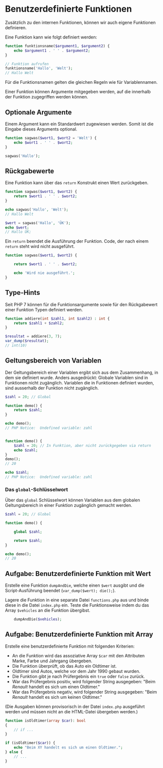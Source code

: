 # Benutzerdefinierte Funktionen

Zusätzlich zu den internen Funktionen, können wir auch eigene Funktionen definieren.

Eine Funktion kann wie folgt definiert werden:

```php
function funktionsname($argument1, $argument2) {
    echo $argument1 . ' ' . $argument2;
}

// Funktion aufrufen
funktionsname('Hallo', 'Welt');
// Hallo Welt
```

Für die Funktionsnamen gelten die gleichen Regeln wie für Variablennamen.

Einer Funktion können Argumente mitgegeben werden, auf die innerhalb der Funktion zugegriffen werden können.

## Optionale Argumente

Einem Argument kann ein Standardwert zugewiesen werden. Somit ist die Eingabe dieses Arguments optional.

```php
function sagwas($wort1, $wort2 = 'Welt') {
    echo $wort1 . ' ' . $wort2;
}

sagwas('Hallo');
```

## Rückgabewerte

Eine Funktion kann über das `return` Konstrukt einen Wert zurückgeben.

```php
function sagwas($wort1, $wort2) {
    return $wort1 . ' ' . $wort2;
}

echo sagwas('Hallo', 'Welt');
// Hallo Welt

$wert = sagwas('Hallo', 'ÜK');
echo $wert;
// Hallo ÜK;
```

Ein `return` beendet die Ausführung der Funktion. Code, der nach einem `return` steht wird nicht ausgeführt.

```php
function sagwas($wort1, $wort2) {

    return $wort1 . ' ' . $wort2;

    echo 'Wird nie ausgeführt.';
}
```

## Type-Hints

Seit PHP 7 können für die Funktionsargumente sowie für den Rückgabewert einer Funktion Typen definiert werden.

```php
function addiere(int $zahl1, int $zahl2) : int {
    return $zahl1 + $zahl2;
}

$resultat = addiere(3, 7);
var_dump($resultat);
// int(10)
```

## Geltungsbereich von Variablen

Der Geltungsbereich einer Variablen ergibt sich aus dem Zusammenhang, in dem sie definiert wurde. Anders ausgedrückt: Globale Variablen sind in Funktionen nicht zugänglich. Variablen die in Funktionen definiert wurden, sind ausserhalb der Funktion nicht zugänglich.

```php
$zahl = 20; // Global

function demo() {
    return $zahl;
}

echo demo();
// PHP Notice:  Undefined variable: zahl


function demo() {
    $zahl = 20; // In Funktion, aber nicht zurückgegeben via return
    echo $zahl;
}
demo();
// 20

echo $zahl;
// PHP Notice:  Undefined variable: zahl
```

### Das `global`-Schlüsselwort

Über das `global` Schlüsselwort können Variablen aus dem globalen Geltungsbereich in einer Funktion zugänglich gemacht werden.

```php
$zahl = 20; // Global

function demo() {

    global $zahl;

    return $zahl;
}

echo demo();
// 20
```

## Aufgabe: Benutzerdefinierte Funktion mit Wert

Erstelle eine Funktion `dumpAndDie`, welche einen `$wert` ausgibt und die Script-Ausführung beendet \(`var_dump($wert); die();`\).

Lagere die Funktion in eine separate Datei `functions.php` aus und binde diese in die Datei `index.php` ein. Teste die Funktionsweise indem du das Array `$vehicles` an die Funktion übergibst.

```php
    dumpAndDie($vehicles);
```

## Aufgabe: Benutzerdefinierte Funktion mit Array

Erstelle eine benutzerdefinierte Funktion mit folgenden Kriterien:

* An die Funktion wird das assoziative Array `$car` mit den Attributen Marke, Farbe und Jahrgang übergeben.
* Die Funktion überprüft, ob das Auto ein Oldtimer ist.
* Oldtimer sind Autos, welche vor dem Jahr 1990 gebaut wurden.
* Die Funktion gibt je nach Prüfergebnis ein `true` oder `false` zurück.
* War das Prüfergebnis positiv, wird folgender String ausgegeben: "Beim _Renault_ handelt es sich um einen Oldtimer."
* War das Prüfergebnis negativ, wird folgender String ausgegeben: "Beim _Renault_ handelt es sich um keinen Oldtimer."

\(Die Ausgaben können provisorisch in der Datei `index.php` ausgeführt werden und müssen nicht an die HTML-Datei übergeben werden.\)

```php
function isOldtimer(array $car): bool
{
    // if ...
}

if (isOldtimer($car)) {
    echo "Beim XY handelt es sich um einen Oldtimer.";
} else {
    // ...
}
```

